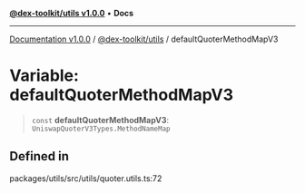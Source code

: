 [**@dex-toolkit/utils v1.0.0**](../README.md) • **Docs**

***

[Documentation v1.0.0](../../../packages.md) / [@dex-toolkit/utils](../README.md) / defaultQuoterMethodMapV3

# Variable: defaultQuoterMethodMapV3

> `const` **defaultQuoterMethodMapV3**: `UniswapQuoterV3Types.MethodNameMap`

## Defined in

packages/utils/src/utils/quoter.utils.ts:72
